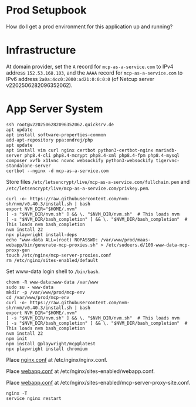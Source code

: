 # Prod Setupbook

How do I get a prod environment for this application up and running?

# Infrastructure

At domain provider, set the `A` record for `mcp-as-a-service.com` to IPv4 address `152.53.168.103`, and the `AAAA` record for `mcp-as-a-service.com` to IPv6 address `2a0a:4cc0:2000:ad21:0:0:0:0` (of Netcup server v2202506282096352062).

# App Server System

    ssh root@v2202506282096352062.quicksrv.de
    apt update
    apt install software-properties-common
    add-apt-repository ppa:ondrej/php
    apt update
    apt install vim curl nginx certbot python3-certbot-nginx mariadb-server php8.4-cli php8.4-mcrypt php8.4-xml php8.4-fpm php8.4-mysql composer xvfb x11vnc novnc websockify python3-websockify tigervnc-standalone-server
    certbot --nginx -d mcp-as-a-service.com

Store files `/etc/letsencrypt/live/mcp-as-a-service.com/fullchain.pem` and `/etc/letsencrypt/live/mcp-as-a-service.com/privkey.pem`.

    curl -o- https://raw.githubusercontent.com/nvm-sh/nvm/v0.40.3/install.sh | bash
    export NVM_DIR="$HOME/.nvm"
    [ -s "$NVM_DIR/nvm.sh" ] && \. "$NVM_DIR/nvm.sh"  # This loads nvm
    [ -s "$NVM_DIR/bash_completion" ] && \. "$NVM_DIR/bash_completion"  # This loads nvm bash_completion
    nvm install 22
    npx playwright install-deps
    echo "www-data ALL=(root) NOPASSWD: /var/www/prod/maas-webapp/bin/generate-mcp-proxies.sh" > /etc/sudoers.d/100-www-data-mcp-proxy-gen
    touch /etc/nginx/mcp-server-proxies.conf
    rm /etc/nginx/sites-enabled/default

Set www-data login shell to `/bin/bash`.

    chown -R www-data:www-data /var/www
    sudo su - www-data
    mkdir -p /var/www/prod/mcp-env
    cd /var/www/prod/mcp-env
    curl -o- https://raw.githubusercontent.com/nvm-sh/nvm/v0.40.3/install.sh | bash
    export NVM_DIR="$HOME/.nvm"
    [ -s "$NVM_DIR/nvm.sh" ] && \. "$NVM_DIR/nvm.sh"  # This loads nvm
    [ -s "$NVM_DIR/bash_completion" ] && \. "$NVM_DIR/bash_completion"  # This loads nvm bash_completion
    nvm install 22
    npm init
    npm install @playwright/mcp@latest
    npx playwright install chromium

Place [nginx.conf](infrastructure/etc/nginx/nginx.conf) at /etc/nginx/nginx.conf.

Place [webapp.conf](infrastructure/etc/nginx/sites-enabled/webapp.conf) at /etc/nginx/sites-enabled/webapp.conf.

Place [webapp.conf](infrastructure/etc/nginx/sites-enabled/mcp-server-proxy-site.conf) at /etc/nginx/sites-enabled/mcp-server-proxy-site.conf.

    nginx -T
    service nginx restart
